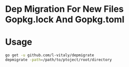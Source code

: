 Dep Migration For New Files Gopkg.lock And Gopkg.toml
=====================================================

# Usage

``` bash
go get -u github.com/l-vitaly/depmigrate
depmigrate -path=/path/to/ptoject/root/directory
```
